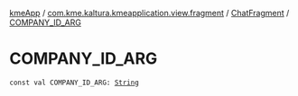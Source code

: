 [kmeApp](../../index.md) / [com.kme.kaltura.kmeapplication.view.fragment](../index.md) / [ChatFragment](index.md) / [COMPANY_ID_ARG](./-c-o-m-p-a-n-y_-i-d_-a-r-g.md)

# COMPANY_ID_ARG

`const val COMPANY_ID_ARG: `[`String`](https://kotlinlang.org/api/latest/jvm/stdlib/kotlin/-string/index.html)